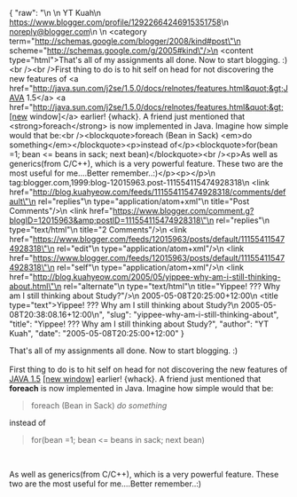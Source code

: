 {
  "raw": "<entry>\n  <author>\n    <name>YT Kuah</name>\n    <uri>https://www.blogger.com/profile/12922664246915351758</uri>\n    <email>noreply@blogger.com</email>\n  </author>\n  <category term=\"http://schemas.google.com/blogger/2008/kind#post\"\n    scheme=\"http://schemas.google.com/g/2005#kind\"/>\n  <content type=\"html\">That's all of my assignments all done. Now to start blogging. :)&lt;br /&gt;&lt;br /&gt;First thing to do is to hit self on head for not discovering the new features of &lt;a href=&quot;http://java.sun.com/j2se/1.5.0/docs/relnotes/features.html&quot;&gt;JAVA 1.5&lt;/a&gt; &lt;a href=&quot;http://java.sun.com/j2se/1.5.0/docs/relnotes/features.html&quot;&gt;[new window]&lt;/a&gt; earlier! {whack}. A friend just mentioned that &lt;strong&gt;foreach&lt;/strong&gt; is now implemented in Java. Imagine how simple would that be:&lt;br /&gt;&lt;blockquote&gt;foreach (Bean in Sack) &lt;em&gt;do something&lt;/em&gt;&lt;/blockquote&gt;&lt;p&gt;instead of&lt;/p&gt;&lt;blockquote&gt;for(bean =1; bean &lt;= beans in sack; next bean)&lt;/blockquote&gt;&lt;br /&gt;&lt;p&gt;As well as generics(from C/C++), which is a very powerful feature. These two are the most useful for me....Better remember..:)&lt;/p&gt;&lt;p&gt;&lt;/p&gt;</content>\n  <id>tag:blogger.com,1999:blog-12015963.post-111554115474928318</id>\n  <link href=\"http://blog.kuahyeow.com/feeds/111554115474928318/comments/default\"\n    rel=\"replies\"\n    type=\"application/atom+xml\"\n    title=\"Post Comments\"/>\n  <link href=\"https://www.blogger.com/comment.g?blogID=12015963&amp;postID=111554115474928318\"\n    rel=\"replies\"\n    type=\"text/html\"\n    title=\"2 Comments\"/>\n  <link href=\"https://www.blogger.com/feeds/12015963/posts/default/111554115474928318\"\n    rel=\"edit\"\n    type=\"application/atom+xml\"/>\n  <link href=\"https://www.blogger.com/feeds/12015963/posts/default/111554115474928318\"\n    rel=\"self\"\n    type=\"application/atom+xml\"/>\n  <link href=\"http://blog.kuahyeow.com/2005/05/yippee-why-am-i-still-thinking-about.html\"\n    rel=\"alternate\"\n    type=\"text/html\"\n    title=\"Yippee! ??? Why am I still thinking about Study?\"/>\n  <published>2005-05-08T20:25:00+12:00</published>\n  <title type=\"text\">Yippee! ??? Why am I still thinking about Study?</title>\n  <updated>2005-05-08T20:38:08.16+12:00</updated>\n</entry>",
  "slug": "yippee-why-am-i-still-thinking-about",
  "title": "Yippee! ??? Why am I still thinking about Study?",
  "author": "YT Kuah",
  "date": "2005-05-08T20:25:00+12:00"
}

That's all of my assignments all done. Now to start blogging. :)<br /><br />First thing to do is to hit self on head for not discovering the new features of <a href="http://java.sun.com/j2se/1.5.0/docs/relnotes/features.html">JAVA 1.5</a> <a href="http://java.sun.com/j2se/1.5.0/docs/relnotes/features.html">[new window]</a> earlier! {whack}. A friend just mentioned that <strong>foreach</strong> is now implemented in Java. Imagine how simple would that be:<br /><blockquote>foreach (Bean in Sack) <em>do something</em></blockquote><p>instead of</p><blockquote>for(bean =1; bean <= beans in sack; next bean)</blockquote><br /><p>As well as generics(from C/C++), which is a very powerful feature. These two are the most useful for me....Better remember..:)</p><p></p>